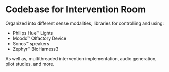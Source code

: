 # Codebase for Intervention Room
Organized into different sense modalities, libraries for controlling and using:
* Philips Hue™ Lights
* Moodo™ Olfactory Device
* Sonos™ speakers
* Zephyr™ BioHarness3

As well as, multithreaded intervention implementation, audio generation, pilot studies, and more.
